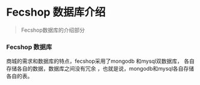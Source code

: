 Fecshop 数据库介绍
=========================

> Fecshop数据库的介绍部分


### Fecshop 数据库

商城的需求和数据库的特点，fecshop采用了mongodb 和mysql双数据库，
各自存储各自的数据，数据库之间没有冗余
，也就是说，mongodb和mysql各自存储各自的表。

















